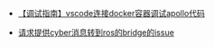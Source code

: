 - [【调试指南】vscode连接docker容器调试apollo代码](https://zhuanlan.zhihu.com/p/468146522 )


- [请求提供cyber消息转到ros的bridge的issue](https://github.com/ApolloAuto/apollo/issues/14896)

